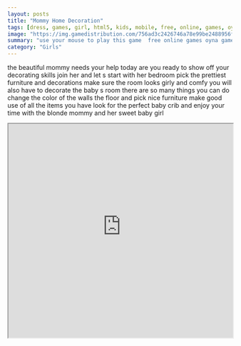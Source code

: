 ```yaml
---
layout: posts
title: "Mommy Home Decoration"
tags: [dress, games, girl, html5, kids, mobile, free, online, games, oyna, game, free, games, play, play, games]
image: "https://img.gamedistribution.com/756ad3c2426746a78e99be2488956fca.jpg"
summary: "use your mouse to play this game  free online games oyna game free games play play games"
category: "Girls"
---
```


the beautiful mommy needs your help today are you ready to show off your decorating skills join her and let s start with her bedroom pick the prettiest furniture and decorations make sure the room looks girly and comfy you will also have to decorate the baby s room there are so many things you can do change the color of the walls the floor and pick nice furniture make good use of all the items you have look for the perfect baby crib and enjoy your time with the blonde mommy and her sweet baby girl

<iframe width="100%" height="480px;" src="https://html5.gamedistribution.com/756ad3c2426746a78e99be2488956fca/"></iframe>